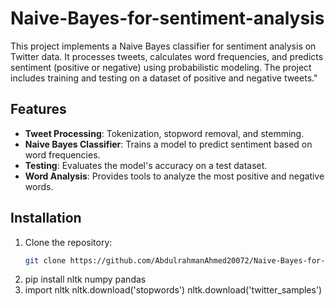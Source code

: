 # Naive-Bayes-for-sentiment-analysis
This project implements a Naive Bayes classifier for sentiment analysis on Twitter data. It processes tweets, calculates word frequencies, and predicts sentiment (positive or negative) using probabilistic modeling. The project includes training and testing on a dataset of positive and negative tweets."

## Features
- **Tweet Processing**: Tokenization, stopword removal, and stemming.
- **Naive Bayes Classifier**: Trains a model to predict sentiment based on word frequencies.
- **Testing**: Evaluates the model's accuracy on a test dataset.
- **Word Analysis**: Provides tools to analyze the most positive and negative words.

## Installation
1. Clone the repository:
   ```bash
   git clone https://github.com/AbdulrahmanAhmed20072/Naive-Bayes-for-sentiment-analysis.git
2. pip install nltk numpy pandas
3. import nltk
   nltk.download('stopwords')
   nltk.download('twitter_samples')
